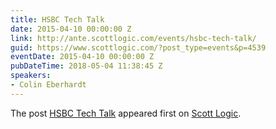 ```yaml
---
title: HSBC Tech Talk
date: 2015-04-10 00:00:00 Z
link: http://ante.scottlogic.com/events/hsbc-tech-talk/
guid: https://www.scottlogic.com/?post_type=events&p=4539
eventDate: 2015-04-10 00:00:00 Z
pubDateTime: 2018-05-04 11:38:45 Z
speakers:
- Colin Eberhardt
---
```


<p>The post <a rel="nofollow" href="http://ante.scottlogic.com/events/hsbc-tech-talk/">HSBC Tech Talk</a> appeared first on <a rel="nofollow" href="http://ante.scottlogic.com">Scott Logic</a>.</p>
